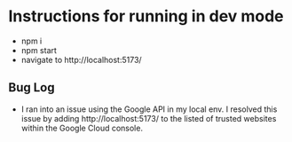 # Instructions for running in dev mode
- npm i
- npm start
- navigate to http://localhost:5173/ 

## Bug Log
- I ran into an issue using the Google API in my local env. I resolved this issue by adding http://localhost:5173/  to the listed of trusted websites within the Google Cloud console.